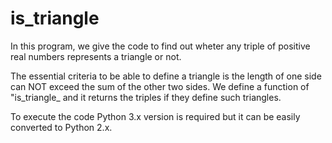 # is_triangle


In this program, we give the code to find out wheter any triple of positive real numbers represents a triangle or not. 

The essential criteria to be able to define a triangle is the length of one side can NOT exceed the sum of the other two sides.
We define a function of "is_triangle_ and it returns the triples if they define such triangles.  

To execute the code Python 3.x version is required but it can be easily converted to Python 2.x. 

